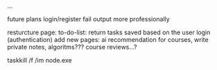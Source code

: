 ...

future plans
login/register fail output more professionally

resturcture page: to-do-list: return tasks saved based on the user login (authentication)
add new pages: ai recommendation for courses, write private notes, algoritms???
course reviews...?

taskkill /f /im node.exe